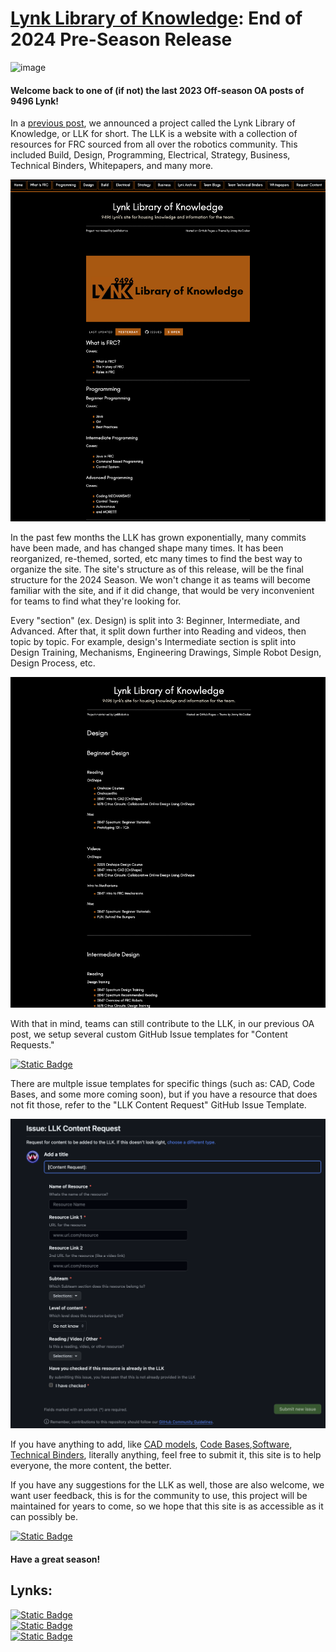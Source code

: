# [Lynk Library of Knowledge](https://docs.lynkrobotics.org/): End of 2024 Pre-Season Release

![image](https://docs.lynkrobotics.org/imageAssets/image1.png)

#### Welcome back to one of (if not) the last 2023 Off-season OA posts of 9496 Lynk! 

In a [previous post](https://www.chiefdelphi.com/t/frc-9496-lynk-2024-build-thread-open-alliance/441524/8?u=jimmyy), we announced a project called the Lynk Library of Knowledge, or LLK for short. The LLK is a website with a collection of resources for FRC sourced from all over the robotics community. This included Build, Design, Programming, Electrical, Strategy, Business, Technical Binders, Whitepapers, and many more. 

![image](https://github.com/LynkRobotics/Lynk-Library-of-Knowledge/blob/main/imageAssets/llkFrontPage.png?raw=true)

In the past few months the LLK has grown exponentially, many commits have been made, and has changed shape many times. It has been reorganized, re-themed, sorted, etc many times to find the best way to organize the site. The site's structure as of this release, will be the final structure for the 2024 Season. We won't change it as teams will become familiar with the site, and if it did change, that would be very inconvenient for teams to find what they're looking for.

Every "section" (ex. Design) is split into 3: Beginner, Intermediate, and Advanced. After that, it split down further into Reading and videos, then topic by topic. For example, design's Intermediate section is split into Design Training, Mechanisms, Engineering Drawings, Simple Robot Design, Design Process, etc. 

![image](https://github.com/LynkRobotics/Lynk-Library-of-Knowledge/blob/main/imageAssets/llkDesignSection.png?raw=true)

With that in mind, teams can still contribute to the LLK, in our previous OA post, we setup several custom GitHub Issue templates for "Content Requests." 

[![Static Badge](https://img.shields.io/badge/LLK%3A_Content_Request-thing?style=for-the-badge&logo=githubactions&logoColor=000000&labelColor=bf5700&color=000000)](https://github.com/LynkRobotics/Lynk-Library-of-Knowledge/issues/new/choose)

There are multple issue templates for specific things (such as: CAD, Code Bases, and some more coming soon), but if you have a resource that does not fit those, refer to the "LLK Content Request" GitHub Issue Template. 

![image](https://github.com/LynkRobotics/Lynk-Library-of-Knowledge/blob/main/imageAssets/llkIssueForm.png?raw=true)

If you have anything to add, like [CAD models](https://docs.lynkrobotics.org/design/CAD/index.html), [Code Bases](https://docs.lynkrobotics.org/programming/codeBases.html),[Software](https://docs.lynkrobotics.org/programming/software.html), [Technical Binders](https://docs.lynkrobotics.org/technicalBinders/index.html), literally anything, feel free to submit it, this site is to help everyone, the more content, the better. 

If you have any suggestions for the LLK as well, those are also welcome, we want user feedback, this is for the community to use, this project will be maintained for years to come, so we hope that this site is as accessible as it can possibly be.

[![Static Badge](https://img.shields.io/badge/LLK%3A_Suggestion_Form-thing?style=for-the-badge&logo=githubactions&logoColor=000000&labelColor=bf5700&color=000000)](https://github.com/LynkRobotics/Lynk-Library-of-Knowledge/issues/new/choose)

#### Have a great season! 

## Lynks:
[![Static Badge](https://img.shields.io/badge/Lynk%20Library%20of%20Knowledge-LLK-NAN?style=for-the-badge&labelColor=bf5700&color=000000&link=docs.lynkrobotics.org)](https://docs.lynkrobotics.org/) <br>
[![Static Badge](https://img.shields.io/badge/LLK_GitHub_Repository-github?style=for-the-badge&logo=github&logoColor=000000&labelColor=bf5700&color=000000)](https://github.com/LynkRobotics/Lynk-Library-of-Knowledge) <br>
[![Static Badge](https://img.shields.io/badge/LLK%3A_Content_Request-thing?style=for-the-badge&logo=githubactions&logoColor=000000&labelColor=bf5700&color=000000)](https://github.com/LynkRobotics/Lynk-Library-of-Knowledge/issues/new/choose) <br>

